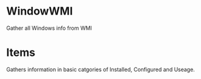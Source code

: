 # WindowWMI
Gather all Windows info from WMI 

# Items
Gathers information in  basic catgories of Installed, Configured and Useage.

